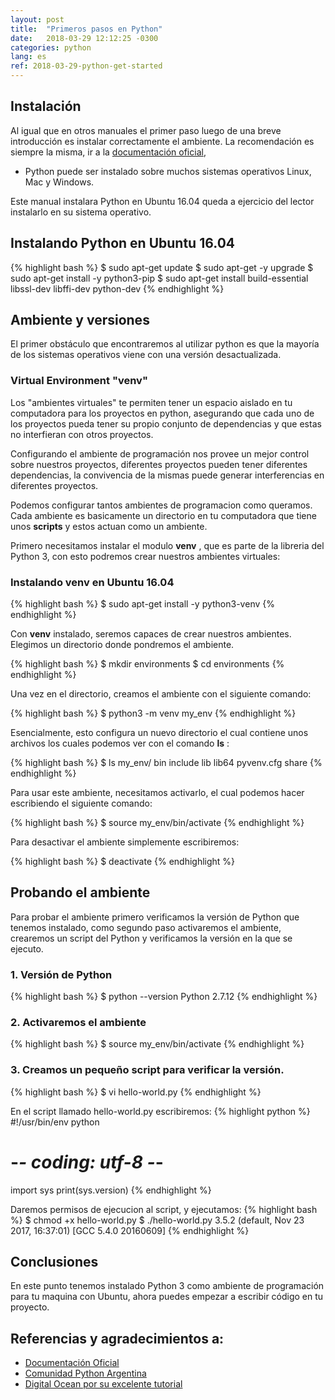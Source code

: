 ```yaml
---
layout: post
title:  "Primeros pasos en Python"
date:   2018-03-29 12:12:25 -0300
categories: python
lang: es
ref: 2018-03-29-python-get-started
---
```


## Instalación

Al igual que en otros manuales el primer paso luego de una breve introducción es instalar correctamente el ambiente. La recomendación es siempre la misma, ir a la [documentación oficial][python-oficial],

* Python puede ser instalado sobre muchos sistemas operativos Linux, Mac y Windows.

Este manual instalara Python en Ubuntu 16.04 queda a ejercicio del lector instalarlo en su sistema operativo.

## Instalando Python en Ubuntu 16.04

{% highlight bash %}
$ sudo apt-get update
$ sudo apt-get -y upgrade
$ sudo apt-get install -y python3-pip
$ sudo apt-get install build-essential libssl-dev libffi-dev python-dev
{% endhighlight %}


## Ambiente y versiones

El primer obstáculo que encontraremos al utilizar python es que la mayoría de los sistemas operativos viene con una versión desactualizada.


### Virtual Environment "venv"

Los "ambientes virtuales" te permiten tener un espacio aislado en tu computadora para los proyectos en python, asegurando que cada uno de los proyectos pueda tener su propio conjunto de dependencias y que estas no interfieran con otros proyectos.

Configurando el ambiente de programación nos provee un mejor control sobre nuestros proyectos, diferentes proyectos pueden tener diferentes dependencias, la convivencia de la mismas puede generar interferencias en diferentes proyectos.

Podemos configurar tantos ambientes de programacion como queramos. Cada ambiente es basicamente un directorio en tu computadora que tiene unos **scripts** y estos actuan como un ambiente.

Primero necesitamos instalar el modulo **venv** , que es parte de la libreria del Python 3, con esto podremos crear nuestros ambientes virtuales:

### Instalando venv en Ubuntu 16.04
{% highlight bash %}
$ sudo apt-get install -y python3-venv
{% endhighlight %}

Con **venv** instalado, seremos capaces de crear nuestros ambientes. Elegimos un directorio donde pondremos el ambiente.

{% highlight bash %}
$ mkdir environments
$ cd environments
{% endhighlight %}

Una vez en el directorio, creamos el ambiente con el siguiente comando:

{% highlight bash %}
$ python3 -m venv my_env
{% endhighlight %}

Esencialmente, esto configura un nuevo directorio el cual contiene unos archivos los cuales podemos ver con el comando **ls** :

{% highlight bash %}
$ ls my_env/
bin  include  lib  lib64  pyvenv.cfg  share
{% endhighlight %}

Para usar este ambiente, necesitamos activarlo, el cual podemos hacer escribiendo el siguiente comando:

{% highlight bash %}
$ source my_env/bin/activate
{% endhighlight %}

Para desactivar el ambiente simplemente escribiremos:

{% highlight bash %}
$ deactivate
{% endhighlight %}


## Probando el ambiente

Para probar el ambiente primero verificamos la versión de Python que tenemos instalado, como segundo paso activaremos el ambiente, crearemos un script del Python y verificamos la versión en la que se ejecuto.

### 1. Versión de Python
{% highlight bash %}
$ python --version
Python 2.7.12
{% endhighlight %}

### 2. Activaremos el ambiente
{% highlight bash %}
$ source my_env/bin/activate
{% endhighlight %}

### 3. Creamos un pequeño script para verificar la versión.
{% highlight bash %}
$ vi hello-world.py
{% endhighlight %}

En el script llamado hello-world.py escribiremos:
{% highlight python %}
#!/usr/bin/env python
# -*- coding: utf-8 -*-

import sys
print(sys.version)
{% endhighlight %}

Daremos permisos de ejecucion al script, y ejecutamos:
{% highlight bash %}
$ chmod +x hello-world.py
$ ./hello-world.py
3.5.2 (default, Nov 23 2017, 16:37:01)
[GCC 5.4.0 20160609]
{% endhighlight %}

## Conclusiones

En este punto tenemos instalado Python 3 como ambiente de programación para tu maquina con Ubuntu, ahora puedes empezar a escribir código en tu proyecto.

## Referencias y agradecimientos a:

* [Documentación Oficial][python-oficial]
* [Comunidad Python Argentina][python-argentina]
* [Digital Ocean por su excelente tutorial][install-python-digitalocean]

[python-oficial]: https://www.python.org/
[python-argentina]: http://www.python.org.ar/

[install-python-digitalocean]: https://www.digitalocean.com/community/tutorials/how-to-install-python-3-and-set-up-a-local-programming-environment-on-ubuntu-16-04
